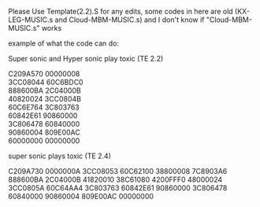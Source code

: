 Please Use Template(2.2).S for any edits, some codes in here are old (KX-LEG-MUSIC.s and Cloud-MBM-MUSIC.s) and I don't know if "Cloud-MBM-MUSIC.s" works

example of what the code can do:


Super sonic and Hyper sonic play toxic (TE 2.2)

C209A570 00000008  
3CC08044 60C6BDC0  
888600BA 2C04000B  
40820024 3CC0804B  
60C6E764 3C803763  
60842E61 90860000  
3C806478 60840000  
90860004 809E00AC  
60000000 00000000  


super sonic plays toxic (TE 2.4) 

C209A730 0000000A
3CC08053 60C62100
38800008 7C8903A6
888600BA 2C04000B
41820010 38C61080
4200FFF0 48000024
3CC0805A 60C64AA4
3C803763 60842E61
90860000 3C806478
60840000 90860004
809E00AC 00000000
